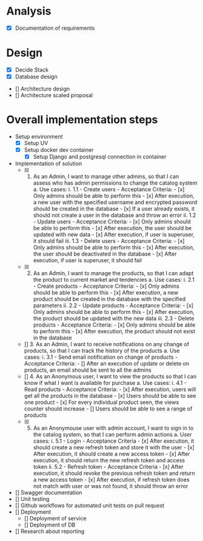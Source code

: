 # Analysis
- [x] Documentation of requirements

# Design
- [x] Decide Stack
- [x] Database design
- [] Architecture design
- [] Architecture scaled proposal

# Overall implementation steps
- Setup environment
    - [x] Setup UV
    - [x] Setup docker dev container 
        - [x] Setup Django and postgresql connection in container
- Implementation of solution
    - [x] 1. As an Admin, I want to manage other admins, so that I can assess who has admin permissions  to change the catalog system
        a. Use cases:
            i. 1.1 - Create users
                - Acceptance Criteria:
                    - [x] Only admins should be able to perform this
                    - [x] After execution, a new user with the specified username and encrypted password should be created in the database
                    - [x] If a user already exists, it should not create a user in the database and throw an error
            ii. 1.2 - Update users
                - Acceptance Criteria:
                    - [x] Only admins should be able to perform this
                    - [x] After execution, the user should be updated with new data
                    - [x] After execution, if user is superuser, it should fail
            iii. 1.3 - Delete users
                - Acceptance Criteria:
                    - [x] Only admins should be able to perform this
                    - [x] After execution, the user should be deactivated in the database
                    - [x] After execution, if user is superuser, it should fail
    - [x] 2. As an Admin, I want to manage the products, so that I can adapt the product to current market and tendencies
        a. Use cases:
            i. 2.1 - Create products
                - Acceptance Criteria:
                    - [x] Only admins should be able to perform this
                    - [x] After execution, a new product should be created in the database with the specified parameters
            ii. 2.2 - Update products
                - Acceptance Criteria:
                    - [x] Only admins should be able to perform this
                    - [x] After execution, the product should be updated with the new data
            iii. 2.3 - Delete products
                - Acceptance Criteria:
                    - [x] Only admins should be able to perform this
                    - [x] After execution, the product should not exist in the database
    - [] 3. As an Admin, I want to receive notifications on any change of products, so that I can track the history of the products
        a. Use cases:
            i. 3.1 - Send email notification on change of products
                - Acceptance Criteria:
                    - [] After an execution of update or delete on products, an email should be sent to all the admins
    - [] 4. As an Anonymous user, I want to view the products so that I can know if what I want is available for purchase
        a. Use cases:
            i. 4.1 - Read products
                - Acceptance Criteria:
                    - [x] After execution, users will get all the products in the database
                    - [x] Users should be able to see one product
                        - [x] For every individual product seen, the views counter should increase
                    - [] Users should be able to see a range of products
    - [x] 5. As an Anonymouse user with admin account, I want to sign in to the catalog system, so that I can perform admin actions
        a. User cases:
            i. 5.1 - Login
                - Acceptance Criteria
                    - [x] After execution, it should create a new refresh token and store it with the user
                    - [x] After execution, it should create a new access token
                    - [x] After execution, it should return the new refresh token and access token
            ii. 5.2 - Refresh token
                - Acceptance Criteria
                    - [x] After execution, it should revoke the previous refresh token and return a new access token
                    - [x] After execution, if refresh token does not match with user or was not found, it should throw an error
- [] Swagger documentation
- [] Unit testing
- [] Github workflows for automated unit tests on pull request
- [] Deployment
    - [] Deployment of service
    - [] Deployment of DB
- [] Research about reporting